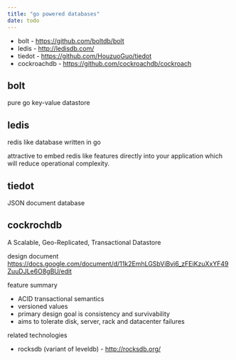 ```yaml
---
title: "go powered databases"
date: todo
---
```


- bolt - https://github.com/boltdb/bolt
- ledis - http://ledisdb.com/
- tiedot - https://github.com/HouzuoGuo/tiedot
- cockroachdb - https://github.com/cockroachdb/cockroach

bolt
-----------------
pure go key-value datastore

ledis
-----------------
redis like database written in go

attractive to embed redis like features directly into your application which
will reduce operational complexity.

tiedot
-----------------
JSON document database


cockrochdb
-----------------
A Scalable, Geo-Replicated, Transactional Datastore

design document https://docs.google.com/document/d/11k2EmhLGSbViBvi6_zFEiKzuXxYF49ZuuDJLe6O8gBU/edit

feature summary

- ACID transactional semantics
- versioned values
- primary design goal is consistency and survivability
- aims to tolerate disk, server, rack and datacenter failures

related technologies

- rocksdb (variant of leveldb) - http://rocksdb.org/
